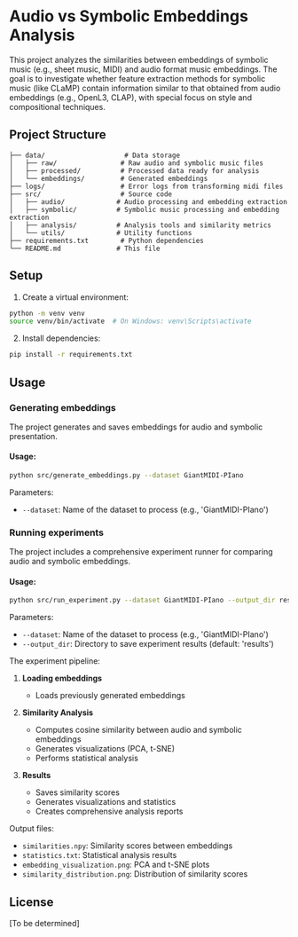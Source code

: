 # Audio vs Symbolic Embeddings Analysis

This project analyzes the similarities between embeddings of symbolic music (e.g., sheet music, MIDI) and audio format music embeddings. The goal is to investigate whether feature extraction methods for symbolic music (like CLaMP) contain information similar to that obtained from audio embeddings (e.g., OpenL3, CLAP), with special focus on style and compositional techniques.

## Project Structure

```
├── data/                    # Data storage
│   ├── raw/                # Raw audio and symbolic music files
│   ├── processed/          # Processed data ready for analysis
│   └── embeddings/         # Generated embeddings
├── logs/                   # Error logs from transforming midi files
├── src/                    # Source code
│   ├── audio/             # Audio processing and embedding extraction
│   ├── symbolic/          # Symbolic music processing and embedding extraction
│   ├── analysis/          # Analysis tools and similarity metrics
│   └── utils/             # Utility functions
├── requirements.txt        # Python dependencies
└── README.md              # This file
```

## Setup

1. Create a virtual environment:
```bash
python -m venv venv
source venv/bin/activate  # On Windows: venv\Scripts\activate
```

2. Install dependencies:
```bash
pip install -r requirements.txt
```

## Usage

### Generating embeddings

The project generates and saves embeddings for audio and symbolic presentation.

#### Usage:
```bash
python src/generate_embeddings.py --dataset GiantMIDI-PIano 
```

Parameters:
- `--dataset`: Name of the dataset to process (e.g., 'GiantMIDI-PIano')

### Running experiments

The project includes a comprehensive experiment runner for comparing audio and symbolic embeddings.

#### Usage:
```bash
python src/run_experiment.py --dataset GiantMIDI-PIano --output_dir results
```

Parameters:
- `--dataset`: Name of the dataset to process (e.g., 'GiantMIDI-PIano')
- `--output_dir`: Directory to save experiment results (default: 'results')


The experiment pipeline:
1. **Loading embeddings**
   - Loads previously generated embeddings

2. **Similarity Analysis**
   - Computes cosine similarity between audio and symbolic embeddings
   - Generates visualizations (PCA, t-SNE)
   - Performs statistical analysis

3. **Results**
   - Saves similarity scores
   - Generates visualizations and statistics
   - Creates comprehensive analysis reports

Output files:
- `similarities.npy`: Similarity scores between embeddings
- `statistics.txt`: Statistical analysis results
- `embedding_visualization.png`: PCA and t-SNE plots
- `similarity_distribution.png`: Distribution of similarity scores

## License

[To be determined] 
